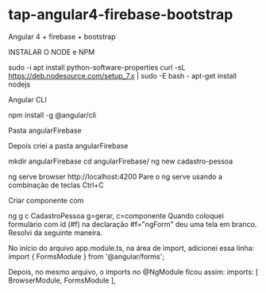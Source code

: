 # tap-angular4-firebase-bootstrap

Angular 4 + firebase + bootstrap

INSTALAR O NODE e NPM

sudo -i apt install python-software-properties curl -sL https://deb.nodesource.com/setup_7.x | sudo -E bash - apt-get install nodejs

Angular CLI

npm install -g @angular/cli

Pasta angularFirebase

Depois criei a pasta angularFirebase

mkdir angularFirebase cd angularFirebase/ ng new cadastro-pessoa

ng serve browser http://localhost:4200 Pare o ng serve usando a combinação de teclas Ctrl+C

Criar componente com

ng g c CadastroPessoa g=gerar, c=componente Quando coloquei formulário com id (#f) na declaração #f="ngForm" deu uma tela em branco. Resolvi da seguinte maneira.

No início do arquivo app.module.ts, na área de import, adicionei essa linha: import { FormsModule } from '@angular/forms';

Depois, no mesmo arquivo, o imports no @NgModule ficou assim: imports: [ BrowserModule, FormsModule ],
